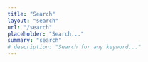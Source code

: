 ```yaml
---
title: "Search"
layout: "search"
url: "/search"
placeholder: "Search..."
summary: "search"
# description: "Search for any keyword..."
---
```

